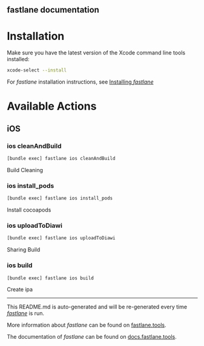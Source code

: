 fastlane documentation
----

# Installation

Make sure you have the latest version of the Xcode command line tools installed:

```sh
xcode-select --install
```

For _fastlane_ installation instructions, see [Installing _fastlane_](https://docs.fastlane.tools/#installing-fastlane)

# Available Actions

## iOS

### ios cleanAndBuild

```sh
[bundle exec] fastlane ios cleanAndBuild
```

Build Cleaning

### ios install_pods

```sh
[bundle exec] fastlane ios install_pods
```

Install cocoapods

### ios uploadToDiawi

```sh
[bundle exec] fastlane ios uploadToDiawi
```

Sharing Build

### ios build

```sh
[bundle exec] fastlane ios build
```

Create ipa

----

This README.md is auto-generated and will be re-generated every time [_fastlane_](https://fastlane.tools) is run.

More information about _fastlane_ can be found on [fastlane.tools](https://fastlane.tools).

The documentation of _fastlane_ can be found on [docs.fastlane.tools](https://docs.fastlane.tools).

